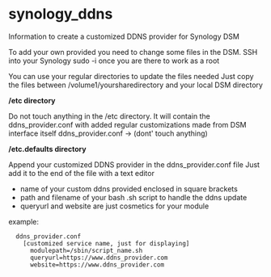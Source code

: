 # synology_ddns
Information to create a customized DDNS provider for Synology DSM

To add your own provided you need to change some files in the DSM. 
SSH into your Synology
sudo -i once you are there to work as a root

You can use your regular directories to update the files needed
Just copy the files between /volume1/yoursharedirectory and your 
local DSM directory

**/etc directory**

Do not touch anything in the /etc directory. 
It will contain the ddns_provider.conf with added regular customizations 
made from DSM interface itself
  ddns_provider.conf -> (dont' touch anything)

**/etc.defaults directory**

Append your customized DDNS provider in the ddns_provider.conf file
Just add it to the end of the file with a text editor

* name of your custom ddns provided enclosed in square brackets
* path and filename of your bash .sh script to handle the ddns update
* queryurl and website are just cosmetics for your module

example:

```
  ddns_provider.conf 
    [customized service name, just for displaying]
      modulepath=/sbin/script_name.sh
      queryurl=https://www.ddns_provider.com
      website=https://www.ddns_provider.com
```
